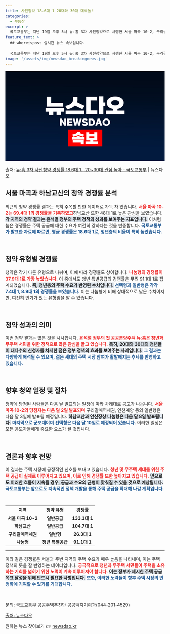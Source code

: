 ```yaml
---
title: 사전청약 18.6대 1 20대와 30대 대격돌!
categories:
  - 부동산
excerpt: >
  국토교통부는 지난 19일 오후 5시 뉴:홈 3차 사전청약으로 시행한 서울 마곡 10-2, 구리갈매역세권 등 …
feature_text: >
  ## whereispost 실시간 뉴스 속보입니다.

  국토교통부는 지난 19일 오후 5시 뉴:홈 3차 사전청약으로 시행한 서울 마곡 10-2, 구리갈매역세권 등 …
image: '/assets/img/newsdao_breakingnews.jpg'
---
```


![뉴스다오 속보](/assets/img/newsdao_breakingnews.jpg)

<p>출처: <a href="https://newsdao.kr/2240" rel="dofollow">뉴:홈 3차 사전청약 경쟁률 18.6대 1…20~30대 관심 높아 - 국토교통부</a> | 뉴스다오</p>

<h2>서울 마곡과 하남교산의 청약 경쟁률 분석</h2>

<p data-ke-size="size16">최근의 청약 경쟁률 결과는 특히 주목할 만한 데이터로 가득 차 있습니다. <b><span style="color: #ee2323;">서울 마곡 10-2는 69.4대 1의 경쟁률을 기록하였고</span></b>하남교산 또한 48대 1로 높은 관심을 보였습니다. <b><span style="background-color: #21538527;">각 지역의 청약 결과는 윤석열 정부의 주택 정책의 성과를 보여주는 지표입니다.</span></b> 이처럼 높은 경쟁률은 주택 공급에 대한 수요가 여전히 강하다는 것을 반증합니다. <b><span style="color: #1a5490;">국토교통부가 발표한 자료에 따르면, 평균 경쟁률은 18.6대 1로, 청년층의 비율이 특히 높았습니다.</span></b></p>

<p data-ke-size="size16">&nbsp;</p>

<h2>청약 유형별 경쟁률</h2>

<p data-ke-size="size16">청약은 각기 다른 유형으로 나뉘며, 이에 따라 경쟁률도 상이합니다. <b><span style="color: #ee2323;">나눔형의 경쟁률이 37.9대 1로 가장 높았습니다.</span></b> 이 중에서도 청년 특별공급의 경쟁률은 무려 91.1대 1로 집계되었습니다. <b><span style="background-color: #21538527;">즉, 청년층의 주택 수요가 반영된 수치입니다.</span></b> <b><span style="color: #1a5490;">선택형과 일반형은 각각 7.4대 1, 8.9대 1의 경쟁률을 보였습니다.</span></b> 이는 나눔형에 비해 상대적으로 낮은 수치이지만, 여전히 인기가 있는 유형임을 알 수 있습니다.</p>

<p data-ke-size="size16">&nbsp;</p>

<h2>청약 성과의 의미</h2>

<p data-ke-size="size16">이번 청약 결과는 많은 것을 시사합니다. <b><span style="color: #ee2323;">윤석열 정부의 첫 공공분양주택 뉴:홈은 청년과 무주택 서민을 위한 정책으로 많은 관심을 끌고 있습니다.</span></b> <b><span style="background-color: #21538527;">특히, 20대와 30대의 청년들이 대다수의 신청자를 차지한 점은 정부 정책의 효과를 보여주는 사례입니다.</span></b> <b><span style="color: #1a5490;">그 결과는 다양하게 해석될 수 있으며, 젊은 세대의 주택 시장 참여가 활발해지는 추세를 반영하고 있습니다.</span></b></p>

<p data-ke-size="size16">&nbsp;</p>

<h2>향후 청약 일정 및 절차</h2>

<p data-ke-size="size16">청약에 당첨된 사람들은 다음 날 발표되는 일정에 따라 차례대로 공고가 나옵니다. <b><span style="color: #ee2323;">서울 마곡 10-2의 당첨자는 다음 달 2일 발표되며</span></b> 구리갈매역세권, 인천계양 등의 일반형은 다음 달 3일에 발표될 예정입니다. <b><span style="background-color: #21538527;">하남교산과 안산장상 나눔형은 다음 달 8일 발표됩니다.</span></b> <b><span style="color: #1a5490;">마지막으로 군포대야미 선택형은 다음 달 10일로 예정되어 있습니다.</span></b> 이러한 일정은 모든 응모자들에게 중요한 요소가 될 것입니다.</p>

<p data-ke-size="size16">&nbsp;</p>

<h2>결론과 향후 전망</h2>

<p data-ke-size="size16">이 결과는 주택 시장에 긍정적인 신호를 보내고 있습니다. <b><span style="color: #ee2323;">청년 및 무주택 세대를 위한 주택 공급이 실제로 이루어지고 있으며, 이로 인해 경쟁률 또한 높아지고 있습니다.</span></b> <b><span style="background-color: #21538527;">앞으로도 이러한 흐름이 지속될 경우, 공급과 수요의 균형이 맞춰질 수 있을 것으로 예상됩니다.</span></b> <b><span style="color: #1a5490;">국토교통부는 앞으로도 지속적인 정책 개발을 통해 주택 공급을 확대해 나갈 계획입니다.</span></b></p>

<p data-ke-size="size16">&nbsp;</p> 

<table style="width:100%; border-collapse:collapse;">
    <tr>
        <td style="text-align: center; height: 17px;"><b>지역</b></td>
        <td style="text-align: center; height: 17px;"><b>청약 유형</b></td>
        <td style="text-align: center; height: 17px;"><b>경쟁률</b></td>
    </tr>
    <tr>
        <td style="text-align: center; height: 17px;"><b>서울 마곡 10-2</b></td>
        <td style="text-align: center; height: 17px;"><b>일반공급</b></td>
        <td style="text-align: center; height: 17px;"><b>133.1대 1</b></td>
    </tr>
    <tr>
        <td style="text-align: center; height: 17px;"><b>하남교산</b></td>
        <td style="text-align: center; height: 17px;"><b>일반공급</b></td>
        <td style="text-align: center; height: 17px;"><b>104.7대 1</b></td>
    </tr>
    <tr>
        <td style="text-align: center; height: 17px;"><b>구리갈매역세권</b></td>
        <td style="text-align: center; height: 17px;"><b>일반형</b></td>
        <td style="text-align: center; height: 17px;"><b>26.3대 1</b></td>
    </tr>
    <tr>
        <td style="text-align: center; height: 17px;"><b>나눔형</b></td>
        <td style="text-align: center; height: 17px;"><b>청년 특별공급</b></td>
        <td style="text-align: center; height: 17px;"><b>91.1대 1</b></td>
    </tr>
</table>

<hr> 

<p data-ke-size="size16">이와 같은 경쟁률은 서울과 주변 지역의 주택 수요가 매우 높음을 나타내며, 이는 주택 정책의 뜻을 잘 반영하는 데이터입니다. <b><span style="color: #ee2323;">궁극적으로 청년과 무주택 서민들이 주택을 소유하는 기회를 넓히기 위한 노력이 계속 이루어져야 합니다.</span></b> <b><span style="background-color: #21538527;">이는 정부가 제시한 주택 공급 목표 달성을 위해 반드시 필요한 사항입니다.</span></b> <b><span style="color: #1a5490;">또한, 이러한 노력들이 향후 주택 시장의 안정화에 기여할 수 있기를 기대합니다.</span></b></p> 

<p data-ke-size="size16">&nbsp;</p>

<p data-ke-size="size16">문의: 국토교통부 공공주택추진단 공공택지기획과(044-201-4529)</p>
<p data-ke-size="size16"><a href="https://newsdao.kr/2240">출처: 뉴스다오</a></p> 

원하는 뉴스 찾아보기 👉 <a href="https://newsdao.kr" rel="dofollow">newsdao.kr</a>


